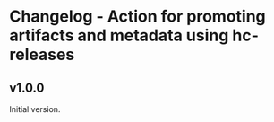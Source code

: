 # Changelog - Action for promoting artifacts and metadata using hc-releases

## v1.0.0

Initial version.